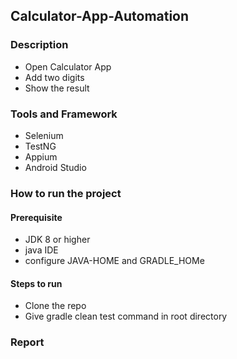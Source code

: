 ## Calculator-App-Automation

### Description
- Open Calculator App
- Add two digits
- Show the result

### Tools and Framework
- Selenium
- TestNG
- Appium
- Android Studio

### How to run the project
#### Prerequisite
- JDK 8 or higher
- java IDE
- configure JAVA-HOME and GRADLE_HOMe

#### Steps to run
- Clone the repo
- Give gradle clean test command in root directory

### Report


